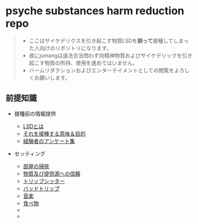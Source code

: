 # psyche substances harm reduction repo

> * ここはサイケデリクスを引き起こす物質LSDを<strong>誤って</strong>接種してしまった人向けのリポジトリになります。
> * 故にjumangは違法合法問わず向精神物質およびサイケデリックを引き起こす物質の所持、使用を進めてはいません。
> * ハームリダクションおよびエンターテイメントとしての閲覧をよろしくお願いします。

## 前提知識

- 接種前の情報提供
    - [LSDとは](wlsd.md)
    - [それを接種する意味＆目的](wfor.md)
    - [経験者のアンケート集]()

- セッティング
    - [部屋の掃除](cleaning.md)
    - [物質及び提供源への信頼](trust.md)
    - [トリップシッター]()
    - [バッドトリップ]()
    - [音楽]()
    - [食べ物]()
    - []()
    - []()